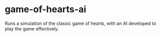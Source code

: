 # game-of-hearts-ai
Runs a simulation of the classic game of hearts, with an AI developed to play the game effectively.
